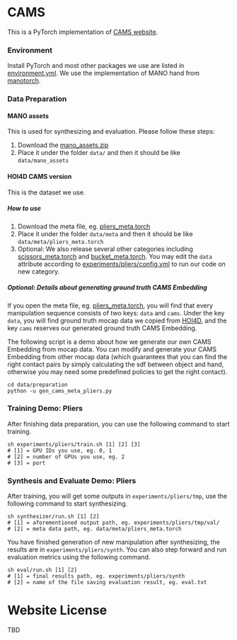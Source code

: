 # CAMS

This is a PyTorch implementation of [CAMS website](https://cams-hoi.github.io). 

### Environment

Install PyTorch and most other packages we use are listed in [environment.yml](https://github.com/cams-hoi/cams-hoi.github.io/environment.yml). We use the implementation of MANO hand from [manotorch](https://github.com/lixiny/manotorch). 

### Data Preparation

#### MANO assets

This is used for synthesizing and evaluation. Please follow these steps:
1. Download the [mano_assets.zip](https://drive.google.com/file/d/1QfTv8lThfptlz22sC5bkVDoCD88-zfqy/view?usp=share_link)
1. Place it under the folder `data/` and then it should be like `data/mano_assets`

#### HOI4D CAMS version

This is the dataset we use.

##### How to use

1. Download the meta file, eg. [pliers_meta.torch](https://drive.google.com/file/d/13unEc7dxC4ouX63m6h_rNiTQ_hm_qxWk/view?usp=share_link)
1. Place it under the folder `data/meta` and then it should be like `data/meta/pliers_meta.torch`
1. Optional: We also release several other categories including [scissors_meta.torch](https://drive.google.com/file/d/1daVbJDj3TfZpMlWLR50yGFL26ew0CH-y/view?usp=share_link) and [bucket_meta.torch](https://drive.google.com/file/d/1G1eTjnmTpI32noMJdboFDwFS1NxaQoMX/view?usp=share_link). You may edit the `data` attribute according to [experiments/pliers/config.yml](https://github.com/cams-hoi/cams-hoi.github.io/blob/master/experiments/pliers/config.yaml) to run our code on new category.

##### Optional: Details about generating ground truth CAMS Embedding

If you open the meta file, eg. [pliers_meta.torch](https://drive.google.com/file/d/13unEc7dxC4ouX63m6h_rNiTQ_hm_qxWk/view?usp=share_link), you will find that every manipulation sequence consists of two keys: `data` and `cams`. Under the key `data`, you will find ground truth mocap data we copied from [HOI4D](https://github.com/leolyliu/HOI4D-Instructions), and the key `cams` reserves our generated ground truth CAMS Embedding. 

The following script is a demo about how we generate our own CAMS Embedding from mocap data. You can modify and generate your CAMS Embedding from other mocap data (which guarantees that you can find the right contact pairs by simply calculating the sdf between object and hand, otherwise you may need some predefined policies to get the right contact).
```
cd data/preparation
python -u gen_cams_meta_pliers.py 
```

### Training Demo: Pliers

After finishing data preparation, you can use the following command to start training.
```
sh experiments/pliers/train.sh [1] [2] [3]
# [1] = GPU IDs you use, eg. 0, 1
# [2] = number of GPUs you use, eg. 2
# [3] = port
```

### Synthesis and Evaluate Demo: Pliers

After training, you will get some outputs in `experiments/pliers/tmp`, use the following command to start synthesizing.
```
sh synthesizer/run.sh [1] [2]
# [1] = aforementioned output path, eg. experiments/pliers/tmp/val/
# [2] = meta data path, eg. data/meta/pliers_meta.torch
```

You have finished generation of new manipulation after synthesizing, the results are in `experiments/pliers/synth`. You can also step forward and run evaluation metrics using the following command.

```
sh eval/run.sh [1] [2]
# [1] = final results path, eg. experiments/pliers/synth
# [2] = name of the file saving evaluation result, eg. eval.txt
```

# Website License

TBD
